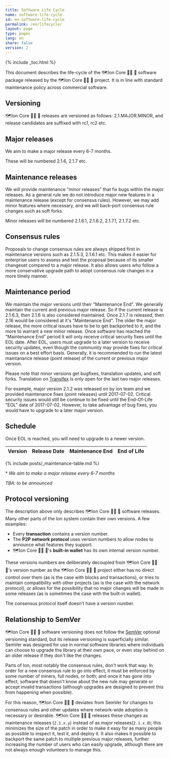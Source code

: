 ```yaml
---
title: Software Life Cycle
name: software-life-cycle
id: en-software-life-cycle
permalink: /en/lifecycle/
layout: page
type: pages
lang: en
share: false
version: 2
---
```

{% include _toc.html %}

This document describes the life-cycle of the 🗺️Ion Core 👯👯 👛 software package released by the 🗺️Ion Core 👯👯 👛 project. It is in line with standard maintenance policy across commercial software.  

## Versioning

🗺️Ion Core 👯👯 👛 releases are versioned as follows: 2.1.MAJOR.MINOR, and release candidates are suffixed with rc1, rc2 etc.

## Major releases

We aim to make a major release every 6-7 months.

These will be numbered 2.1.6, 2.1.7 etc.

## Maintenance releases

We will provide maintenance "minor releases" that fix bugs within the major releases. As a general rule we do not introduce major new features in a maintenance release (except for consensus rules). However, we may add minor features where necessary, and we will back-port consensus rule changes such as soft forks.

Minor releases will be numbered 2.1.6.1, 2.1.6.2, 2.1.7.1, 2.1.7.2 etc.

## Consensus rules

Proposals to change consensus rules are always shipped first in maintenance versions such as 2.1.5.3, 2.1.6.1 etc. This makes it easier for enterprise users to assess and test the proposal because of its smaller changeset compared to a major release. It also allows users who follow a more conservative upgrade path to adopt consensus rule changes in a more timely manner.

## Maintenance period

We maintain the major versions until their "Maintenance End". We generally maintain the current and previous major release.
So if the current release is 2.1.6.3, then 2.1.6 is also considered maintained.
Once 2.1.7 is released, then 2.16 would be considered at it's "Maintenance End".
The older the major release, the more critical issues have to be to get backported to it, and the more to warrant a new minor release.
Once software has reached the "Maintenance End" period it will only receive critical security fixes until the EOL date.
After EOL, users must upgrade to a later version to receive security updates, even though the community may provide fixes for critical issues on a best effort basis.
Generally, it is recommended to run the latest maintanance release (point release) of the current or previous major version.

Please note that minor versions get bugfixes, translation updates, and soft forks. Translation on [Transifex][ion-transifex-link] is only open for the last two major releases.

For example, major version 2.1.2 was released on by ion team and we provided maintenance fixes (point releases) until 2017-07-02.
Critical security issues would still be continue to be fixed until the End-Of-Life "EOL" date of 2017-07-02.
However, to take advantage of bug fixes, you would have to upgrade to a later major version.

## Schedule

Once EOL is reached, you will need to upgrade to a newer version.

| Version | Release Date | Maintenance End | End of Life |
|---------|--------------|-----------------|-------------|
{% include posts/_maintenance-table.md %}

\* _We aim to make a major release every 6-7 months_

_TBA: to be announced_

## Protocol versioning

The description above only describes 🗺️Ion Core 👯👯 👛 software releases. Many other parts of the Ion system contain their own versions.  A few examples:

- Every **transaction** contains a version number.
- The **P2P network protocol** uses version numbers to allow nodes to announce what features they support.
- 🗺️Ion Core 👯👯 👛's **built-in wallet** has its own internal version number.

These versions numbers are deliberately decoupled from 🗺️Ion Core 👯👯 👛's version number as the 🗺️Ion Core 👯👯 👛 project either has no direct control over them (as is the case with blocks and transactions), or tries to maintain compatibility with other projects (as is the case with the network protocol), or allows for the possibility that no major changes will be made in some releases (as is sometimes the case with the built-in wallet).

The consensus protocol itself doesn't have a version number.

## Relationship to SemVer

🗺️Ion Core 👯👯 👛 software versioning does not follow the [SemVer][] optional versioning standard, but its release versioning is superficially similar.  SemVer was designed for use in normal software libraries where individuals can choose to upgrade the library at their own pace, or even stay behind on an older release if they don't like the changes.

Parts of Ion, most notably the consensus rules, don't work that way.  In order for a new consensus rule to go into effect, it must be enforced by some number of miners, full nodes, or both; and once it has gone into effect, software that doesn't know about the new rule may generate or accept invalid transactions (although upgrades are designed to prevent this from happening when possible).

For this reason, 🗺️Ion Core 👯👯 👛 deviates from SemVer for changes to consensus rules and other updates where network-wide adoption is necessary or desirable.  🗺️Ion Core 👯👯 👛 releases these changes as maintenance releases (`2.1.x.y`) instead of as major releases(`2.1.x.0`); this minimizes the size of the patch in order to make it easy for as many people as possible to inspect it, test it, and deploy it.  It also makes it possible to backport the same patch to multiple previous major releases, further increasing the number of users who can easily upgrade, although there are not always enough volunteers to manage this.

[SemVer]: https://semver.org/
[ion-transifex-link]: https://www.transifex.com/cevap/ion/
